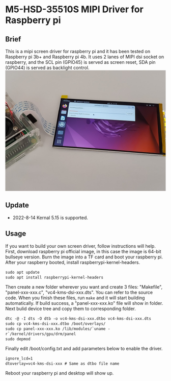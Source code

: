 # M5-HSD-35510S MIPI Driver for Raspberry pi
## Brief
This is a mipi screen driver for raspberry pi and it has been tested on Raspberry pi 3b+ and Raspberry pi 4b. It uses 2 lanes of MIPI dsi socket on raspberry, and the SCL pin (GPIO45) is served as screen reset, SDA pin (GPIO44) is served as backlight control.
![image](https://github.com/Huskia/M5-HSD-35510S/blob/main/doc/img/20220814_111057.jpg)
## Update
* 2022-8-14 Kernal 5.15 is supported.
## Usage
If you want to build your own screen driver, follow instructions will help.  
First, download raspberry pi official image, in this case the image is 64-bit bullseye version. Burn the image into a TF card and boot your raspberry pi.   
After your raspberry booted, install raspberrypi-kernel-headers.  
```
sudo apt update
sudo apt install raspberrypi-kernel-headers
```
Then create a new folder wherever you want and create 3 files: "Makefile", "panel-xxx-xxx.c", "vc4-kms-dsi-xxx.dts". You can refer to the source code. When you finish these files, run `make` and it will start building automatically. If build success, a "panel-xxx-xxx.ko" file will show in folder.  
Next bulid device tree and copy them to corresponding folder.  
```
dtc -@ -I dts -O dtb -o vc4-kms-dsi-xxx.dtbo vc4-kms-dsi-xxx.dts
sudo cp vc4-kms-dsi-xxx.dtbo /boot/overlays/
sudo cp panel-xxx-xxx.ko /lib/modules/`uname -r`/kernel/drivers/gpu/drm/panel
sudo depmod
```
Finally edit /boot/config.txt and add parameters below to enable the driver.  
```
ignore_lcd=1
dtoverlay=vc4-kms-dsi-xxx # Same as dtbo file name
```
Reboot your raspberry pi and desktop will show up.
